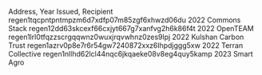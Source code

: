 Address, Year Issued, Recipient
regen1tqcpntpntmpzm6d7xdfp07m85zgf6xhwzd06du 2022 Commons Stack
regen12dd63skcexf66cxjyt667g7xanfvg2h6k86f4t 2022 OpenTEAM
regen1lrl0tfqzzscrgqqwnz0wuxjrqvwhnz0zes9lpj 2022 Kulshan Carbon Trust
regen1azrv0p8e7r6r54gw7240872xxz6lhpdjggg5xw 2022 Terran Collective
regen1nllhd62lcl44nqc6jkqaeke08v8eg4quy5kamp 2023 Smart Agro

